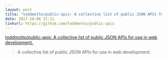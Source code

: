 ```yaml
---
layout: post
title: "toddmotto/public-apis: A collective list of public JSON APIs for use in web development."
date: 2017-10-06 21:11
linkurl: https://github.com/toddmotto/public-apis
---
```


[toddmotto/public-apis: A collective list of public JSON APIs for use in web development.](https://github.com/toddmotto/public-apis)

> A collective list of public JSON APIs for use in web development.
